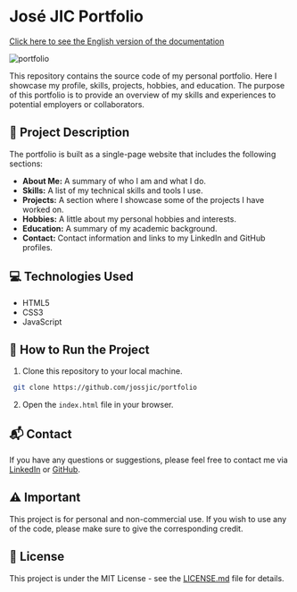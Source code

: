 # José JIC Portfolio
[Click here to see the English version of the documentation](README_ES)

![portfolio](gifs/portfolio.gif)

This repository contains the source code of my personal portfolio. Here I showcase my profile, skills, projects, hobbies, and education. The purpose of this portfolio is to provide an overview of my skills and experiences to potential employers or collaborators.

## 📝 Project Description

The portfolio is built as a single-page website that includes the following sections:

- **About Me:** A summary of who I am and what I do.
- **Skills:** A list of my technical skills and tools I use.
- **Projects:** A section where I showcase some of the projects I have worked on.
- **Hobbies:** A little about my personal hobbies and interests.
- **Education:** A summary of my academic background.
- **Contact:** Contact information and links to my LinkedIn and GitHub profiles.

## 💻 Technologies Used

- HTML5
- CSS3
- JavaScript

## 🚀 How to Run the Project

1. Clone this repository to your local machine.

```bash
 git clone https://github.com/jossjic/portfolio
```

2. Open the `index.html` file in your browser.

## 📬 Contact

If you have any questions or suggestions, please feel free to contact me via [LinkedIn](https://www.linkedin.com/in/jossjic/) or [GitHub](https://github.com/jossjic).

## ⚠️ Important

This project is for personal and non-commercial use. If you wish to use any of the code, please make sure to give the corresponding credit.

## 📃 License

This project is under the MIT License - see the [LICENSE.md](LICENSE.md) file for details.

